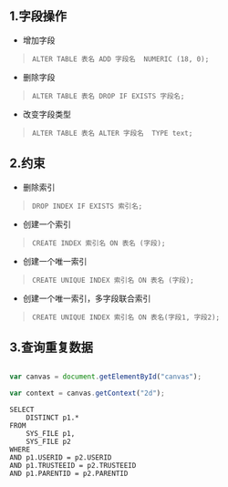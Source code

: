 ## 1.字段操作

* 增加字段
> `ALTER TABLE 表名 ADD 字段名  NUMERIC (18, 0);`
* 删除字段
> `ALTER TABLE 表名 DROP IF EXISTS 字段名;`
* 改变字段类型
> `ALTER TABLE 表名 ALTER 字段名  TYPE text;`

 
## 2.约束 

* 删除索引
> `DROP INDEX IF EXISTS 索引名;`	
* 创建一个索引
> `CREATE INDEX 索引名 ON 表名 (字段);`
* 创建一个唯一索引
> `CREATE UNIQUE INDEX 索引名 ON 表名 (字段);` 
* 创建一个唯一索引，多字段联合索引
> `CREATE UNIQUE INDEX 索引名 ON 表名(字段1, 字段2);`

## 3.查询重复数据

```javascript

var canvas = document.getElementById("canvas");

var context = canvas.getContext("2d");

```

```
SELECT
	DISTINCT p1.*
FROM
	SYS_FILE p1,
	SYS_FILE p2
WHERE 
AND p1.USERID = p2.USERID
AND p1.TRUSTEEID = p2.TRUSTEEID
AND p1.PARENTID = p2.PARENTID 
```






